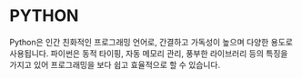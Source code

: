# PYTHON

Python은 인간 친화적인 프로그래밍 언어로, 간결하고 가독성이 높으며 다양한 용도로 사용됩니다. 파이썬은 동적 타이핑, 자동 메모리 관리, 풍부한 라이브러리 등의 특징을 가지고 있어 프로그래밍을 보다 쉽고 효율적으로 할 수 있습니다.